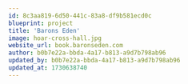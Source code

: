 ```yaml
---
id: 8c3aa819-6d50-441c-83a8-df9b581ecd0c
blueprint: project
title: 'Barons Eden'
image: hoar-cross-hall.jpg
website_url: book.baronseden.com
author: b0b7e22a-bbda-4a17-b813-a9d7b798ab96
updated_by: b0b7e22a-bbda-4a17-b813-a9d7b798ab96
updated_at: 1730638740
---
```

